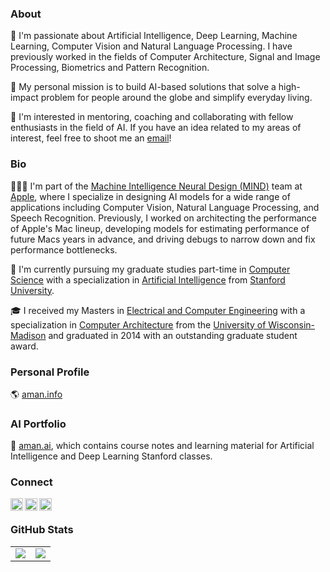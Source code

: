 ### About

🔭 I'm passionate about Artificial Intelligence, Deep Learning, Machine Learning, Computer Vision and Natural Language Processing. I have previously worked in the fields of Computer Architecture, Signal and Image Processing, Biometrics and Pattern Recognition. 

💬 My personal mission is to build AI-based solutions that solve a high-impact problem for people around the globe and simplify everyday living.

👯 I'm interested in mentoring, coaching and collaborating with fellow enthusiasts in the field of AI. If you have an idea related to my areas of interest, feel free to shoot me an [email](mailto:hi@aman.ai)! 

### Bio

👨🏻‍💻 I'm part of the [Machine Intelligence Neural Design (MIND)](https://www.apple.com/careers/us/machine-learning-and-ai.html) team at [Apple](https://www.apple.com/), where I specialize in designing AI models for a wide range of applications including Computer Vision, Natural Language Processing, and Speech Recognition. Previously, I worked on architecting the performance of Apple's Mac lineup, developing models for estimating performance of future Macs years in advance, and driving debugs to narrow down and fix performance bottlenecks.

🌱 I'm currently pursuing my graduate studies part-time in [Computer Science](https://cs.stanford.edu/) with a specialization in [Artificial Intelligence](http://ai.stanford.edu/) from [Stanford University](https://www.stanford.edu/). 

🎓 I received my Masters in [Electrical and Computer Engineering](http://www.ece.wisc.edu/) with a specialization in [Computer Architecture](http://rsrch.cs.wisc.edu/arch/uwarch/?q=node/69) from the [University of Wisconsin-Madison](https://www.wisc.edu/) and graduated in 2014 with an outstanding graduate student award.

### Personal Profile

🌎 [aman.info](https://www.aman.info)

### AI Portfolio

💼 [aman.ai](https://www.aman.ai), which contains course notes and learning material for Artificial Intelligence and Deep Learning Stanford classes.

### Connect

<a href="https://linkedin.amanchadha.com/">
  <img align="left" alt="Aman Chadha's LinkedIn" width="20px" height="20px" src="https://cdn.icon-icons.com/icons2/1753/PNG/512/iconfinder-social-media-applications-14linkedin-4102586_113786.png" />
</a>
<a href="https://citations.amanchadha.com/">
  <img align="left" alt="Aman Chadha's Google Scholar" width="20px" height="20px" src="https://cdn.icon-icons.com/icons2/2108/PNG/512/google_scholar_icon_130918.png" />
</a>
<a href="https://twitter.amanchadha.com/">
  <img align="left" alt="Aman Chadha's Twitter" width="20px" height="20px" src="https://cdn.icon-icons.com/icons2/1753/PNG/512/iconfinder-social-media-applications-6twitter-4102580_113802.png" />
</a>
<br/>

### GitHub Stats

<table class="center" style="width:100%;">
  <tr>
    <td align="center"><a href="https://github.com/amanchadha/github-readme-stats">
  <img align="center" src="https://github-readme-stats.vercel.app/api?username=amanchadha&count_private=true&show_icons=true&theme=onedark&hide_border=true" />
      </a>
    </td>
    <td align="center"><a href="https://github.com/amanchadha/convoychat">
  <img align="center" src="https://github-readme-stats.vercel.app/api/top-langs/?username=amanchadha&langs_count=10&layout=compact&theme=onedark&hide_border=true" />
</a></td>
  </tr>
</table>
